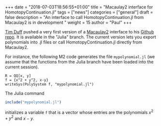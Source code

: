 +++
date = "2018-07-03T18:56:55+01:00"
title = "Macaulay2 interface for HomotopyContinuation.jl"
tags = ["news"]
categories = ["general"]
draft = false
description = "An interface to call HomotopyContinuation.jl from Macaulay2 is in development "
weight = 15
author = "Paul"
+++

[Tim Duff](http://people.math.gatech.edu/~tduff3/) pushed a very first version of a [Macaulay2](http://www2.macaulay2.com/Macaulay2/) interface to his [Github repo](https://github.com/timduff35/M2). It is available in the "Julia" branch. The current version lets you export polynomials into .jl files or call HomotopyContinuation.jl directly from Macaulay2.

For instance, the following M2 code generates the file `mypolynomial.jl` (we assume that the functions from the Julia branch have been loaded into the current session).
```
R = QQ[x, y]
f = {x^2 + y^2, x-y}
writeSys(PolySystem f, "mypolynomial.jl")
```
The Julia command
```julia
include("mypolynomial.jl")
```
initializes a variable `f` that is a vector whose entries are the polynomials $x^2+y^2$ and $x-y$.
